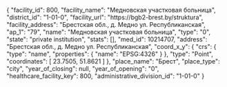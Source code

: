 {
    "facility_id": 800,
    "facility_name": "Медновская участковая больница",
    "district_id": "1-01-0",
    "facility_url": "https:\/\/bgb2-brest.by\/struktura",
    "facility_address": "Брестская обл., д. Медно ул. Республиканская",
    "ap_1": "79",
    "name": "Медновская участковая больница",
    "type": "0",
    "state": "private institution",
    "stats": [],
    "med_id": 10214707,
    "address": "Брестская обл., д. Медно ул. Республиканская",
    "coord_x_y": {
        "crs": {
            "type": "name",
            "properties": {
                "name": "EPSG:4326"
            }
        },
        "type": "Point",
        "coordinates": [
            23.7505,
            51.8621
        ]
    },
    "place_name": "Брест",
    "place_type": "city",
    "year_of_closing": null,
    "year_of_opening": "0",
    "healthcare_facility_key": 800,
    "administrative_division_id": "1-01-0"
}